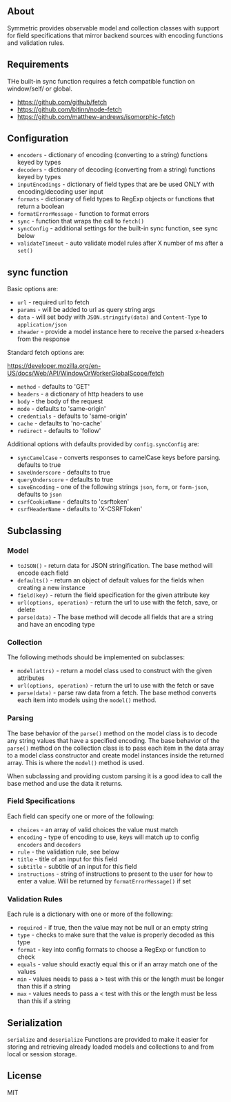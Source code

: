 About
-------------------------------

Symmetric provides observable model and collection classes with support for field specifications that mirror backend sources with encoding functions and validation rules. 

Requirements
-------------------------------

THe built-in sync function requires a fetch compatible function on window/self/ or global.

* https://github.com/github/fetch
* https://github.com/bitinn/node-fetch
* https://github.com/matthew-andrews/isomorphic-fetch

Configuration
-------------------------------

* `encoders` - dictionary of encoding (converting to a string) functions keyed by types
* `decoders` - dictionary of decoding (converting from a string) functions keyed by types
* `inputEncodings` - dictionary of field types that are be used ONLY with encoding/decoding user input
* `formats` - dictionary of field types to RegExp objects or functions that return a boolean
* `formatErrorMessage` - function to format errors
* `sync` - function that wraps the call to `fetch()`
* `syncConfig` - additional settings for the built-in sync function, see sync below
* `validateTimeout` - auto validate model rules after X number of ms after a `set()`

sync function
-------------------------------

Basic options are:

* `url` - required url to fetch
* `params` - will be added to url as query string args
* `data` - will set body with `JSON.stringify(data)` and `Content-Type` to `application/json`
* `xheader` - provide a model instance here to receive the parsed x-headers from the response

Standard fetch options are:

https://developer.mozilla.org/en-US/docs/Web/API/WindowOrWorkerGlobalScope/fetch

* `method` - defaults to 'GET'
* `headers` - a dictionary of http headers to use
* `body` - the body of the request
* `mode` - defaults to 'same-origin'
* `credentials` - defaults to 'same-origin'
* `cache` - defaults to 'no-cache'
* `redirect` - defaults to 'follow'

Additional options with defaults provided by `config.syncConfig` are:

* `syncCamelCase` - converts responses to camelCase keys before parsing. defaults to true
* `saveUnderscore` - defaults to true
* `queryUnderscore` - defaults to true
* `saveEncoding` - one of the following strings `json`, `form`, or `form-json`, defaults to `json`
* `csrfCookieName` - defaults to 'csrftoken'
* `csrfHeaderName` - defaults to 'X-CSRFToken'

Subclassing
-------------------------------

### Model

* `toJSON()` - return data for JSON stringification. The base method will encode each field
* `defaults()` - return an object of default values for the fields when creating a new instance
* `field(key)` - return the field specification for the given attribute key
* `url(options, operation)` - return the url to use with the fetch, save, or delete
* `parse(data)` - The base method will decode all fields that are a string and have an encoding type

### Collection

The following methods should be implemented on subclasses:

* `model(attrs)` - return a model class used to construct with the given attributes
* `url(options, operation)` - return the url to use with the fetch or save
* `parse(data)` - parse raw data from a fetch. The base method converts each item into models using the `model()` method.

### Parsing

The base behavior of the `parse()` method on the model class is to decode any string values that have a specified encoding. The base behavior of the `parse()` method on the collection class is to pass each item in the data array to a model class constructor and create model instances inside the returned array. This is where the `model()` method is used. 

When subclassing and providing custom parsing it is a good idea to call the base method and use the data it returns.

### Field Specifications

Each field can specify one or more of the following:

* `choices` - an array of valid choices the value must match
* `encoding` - type of encoding to use, keys will match up to config `encoders` and `decoders`
* `rule` - the validation rule, see below
* `title` - title of an input for this field
* `subtitle` - subtitle of an input for this field
* `instructions` - string of instructions to present to the user for how to enter a value. Will be returned by `formatErrorMessage()` if set

### Validation Rules

Each rule is a dictionary with one or more of the following:

* `required` - if true, then the value may not be null or an empty string
* `type` - checks to make sure that the value is properly decoded as this type
* `format` - key into config formats to choose a RegExp or function to check
* `equals` - value should exactly equal this or if an array match one of the values
* `min` - values needs to pass a > test with this or the length must be longer than this if a string
* `max` - values needs to pass a < test with this or the length must be less than this if a string

Serialization
-------------------------------

`serialize` and `deserialize` Functions are provided to make it easier for storing and retrieving already loaded models and collections to and from local or session storage.

License
-------------------------------

MIT
